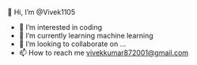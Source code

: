  👋 Hi, I’m @Vivek1105
- 👀 I’m interested in coding
- 🌱 I’m currently learning machine learning
- 💞️ I’m looking to collaborate on ...
- 📫 How to reach me vivekkumar872001@gmail.com

<!---
Vivek1105/Vivek1105 is a ✨ special ✨ repository because its `README.md` (this file) appears on your GitHub profile.
You can click the Preview link to take a look at your changes.
--->
